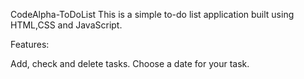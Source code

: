 CodeAlpha-ToDoList
This is a simple to-do list application built using HTML,CSS and JavaScript.

Features:

Add, check and delete tasks.
Choose a date for your task.

